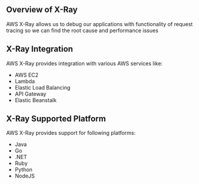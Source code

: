 ## Overview of X-Ray
AWS X-Ray allows us to debug our applications with functionality of request tracing so we can find the root cause and performance issues

## X-Ray Integration
AWS X-Ray provides integration with various AWS services like:
* AWS EC2
* Lambda
* Elastic Load Balancing
* API Gateway
* Elastic Beanstalk

## X-Ray Supported Platform
AWS X-Ray provides support for following platforms:
* Java
* Go
* .NET
* Ruby
* Python
* NodeJS
